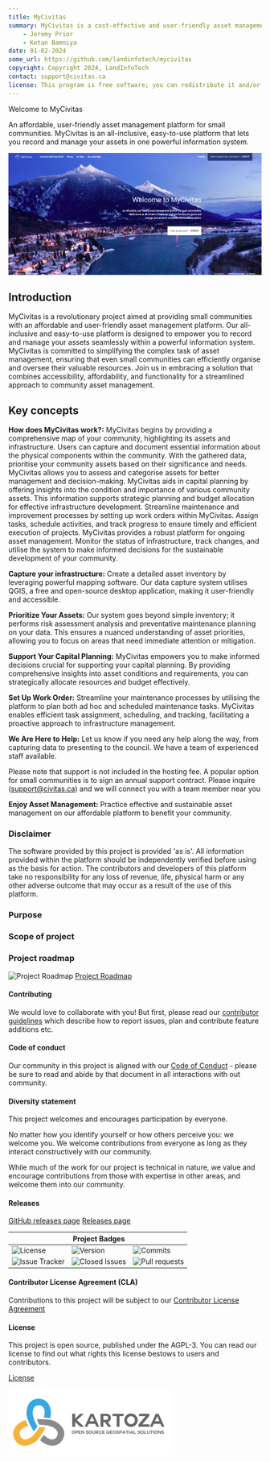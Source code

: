 ```yaml
---
title: MyCivitas
summary: MyCivitas is a cost-effective and user-friendly asset management platform designed specifically for small communities. This comprehensive solution offers an all-inclusive and easy-to-use platform, empowering users to efficiently record and manage their assets within a powerful information system. With MyCivitas, communities can streamline their asset management processes, ensuring a seamless and effective approach to organising and overseeing their valuable resources.
    - Jeremy Prior
    - Ketan Bamniya
date: 01-02-2024
some_url: https://github.com/landinfotech/mycivitas
copyright: Copyright 2024, LandInfoTech
contact: support@civitas.ca
license: This program is free software; you can redistribute it and/or modify it under the terms of the GNU Affero General Public License as published by the Free Software Foundation; either version 3 of the License, or (at your option) any later version.
---
```


Welcome to MyCivitas

An affordable, user-friendly asset management platform for small communities.
MyCivitas is an all-inclusive, easy-to-use platform that lets you record and manage your assets in one powerful information system.

![mycivitas](./img/home-1.png)

## Introduction

MyCivitas is a revolutionary project aimed at providing small communities with an affordable and user-friendly asset management platform. Our all-inclusive and easy-to-use platform is designed to empower you to record and manage your assets seamlessly within a powerful information system. MyCivitas is committed to simplifying the complex task of asset management, ensuring that even small communities can efficiently organise and oversee their valuable resources. Join us in embracing a solution that combines accessibility, affordability, and functionality for a streamlined approach to community asset management.

## Key concepts

**How does MyCivitas work?:** MyCivitas begins by providing a comprehensive map of your community, highlighting its assets and infrastructure. Users can capture and document essential information about the physical components within the community. With the gathered data, prioritise your community assets based on their significance and needs. MyCivitas allows you to assess and categorise assets for better management and decision-making. MyCivitas aids in capital planning by offering insights into the condition and importance of various community assets. This information supports strategic planning and budget allocation for effective infrastructure development. Streamline maintenance and improvement processes by setting up work orders within MyCivitas. Assign tasks, schedule activities, and track progress to ensure timely and efficient execution of projects. MyCivitas provides a robust platform for ongoing asset management. Monitor the status of infrastructure, track changes, and utilise the system to make informed decisions for the sustainable development of your community.

**Capture your infrastructure:** Create a detailed asset inventory by leveraging powerful mapping software. Our data capture system utilises QGIS, a free and open-source desktop application, making it user-friendly and accessible.

**Prioritize Your Assets:** Our system goes beyond simple inventory; it performs risk assessment analysis and preventative maintenance planning on your data. This ensures a nuanced understanding of asset priorities, allowing you to focus on areas that need immediate attention or mitigation.

**Support Your Capital Planning:** MyCivitas empowers you to make informed decisions crucial for supporting your capital planning. By providing comprehensive insights into asset conditions and requirements, you can strategically allocate resources and budget effectively.

**Set Up Work Order:** Streamline your maintenance processes by utilising the platform to plan both ad hoc and scheduled maintenance tasks. MyCivitas enables efficient task assignment, scheduling, and tracking, facilitating a proactive approach to infrastructure management.

**We Are Here to Help:** Let us know if you need any help along the way, from capturing data to presenting to the council. We have a team of experienced staff available.

Please note that support is not included in the hosting fee. A popular option for small communities is to sign an annual support contract. Please inquire (support@civitas.ca) and we will connect you with a team member near you

**Enjoy Asset Management:** Practice effective and sustainable asset management on our affordable platform to benefit your community.

### Disclaimer

<div class="admonition warning">
The software provided by this project is provided 'as is'. All information provided
within the platform should be independently verified before using as the basis for
action. The contributors and developers of this platform take no responsibility
for any loss of revenue, life, physical harm or any other adverse outcome that may
occur as a result of the use of this platform.
</div>

### Purpose

### Scope of project

### Project roadmap

![Project Roadmap]()
[Project Roadmap]()
<!-- Either insert link to roadmap or actual roadmap (Speak to team leads) -->

#### Contributing

We would love to collaborate with you! But first, please read our [contributor
guidelines](about/contributing.md) which describe how to report
issues, plan and contribute feature additions etc.

#### Code of conduct

Our community in this project is aligned with our [Code of
Conduct](about/code-of-conduct.md) - please be sure to read and abide by that
document in all interactions with out community.

#### Diversity statement

This project welcomes and encourages participation by everyone.

No matter how you identify yourself or how others perceive you: we welcome you.
We welcome contributions from everyone as long as they interact constructively
with our community.

While much of the work for our project is technical in nature, we value and
encourage contributions from those with expertise in other areas, and welcome
them into our community.

<!-- ## Project partners -->

<!-- Insert Project Partner Logos and/or Links -->
<!-- ![Project Partner 1]()
[Project Partner 1]() -->

#### Releases

<!-- Insert links to release pages, change as needed -->
[GitHub releases page]()
[Releases page]()

| | **Project Badges** | |
| ----------------------- | ----------------------- | ----------------------- |
| ![License](https://img.shields.io/github/license/{username}/{repo-name}.svg) | ![Version](https://img.shields.io/github/release/{username}/{repo-name}.svg) | ![Commits](https://img.shields.io/github/commits-since/{username}/{repo-name}/{version}.svg) |
| ![Issue Tracker](https://img.shields.io/github/issues/{username}/{repo-name}.svg) | ![Closed Issues](https://img.shields.io/github/issues-closed/{username}/{repo-name}.svg) | ![Pull requests](https://img.shields.io/github/issues-pr/{username}/{repo-name}.svg) |

#### Contributor License Agreement (CLA)
<!-- Insert links to CLA -->
Contributions to this project will be subject to our [Contributor License Agreement]()

#### License

This project is open source, published under the AGPL-3.
You can read our license to find out what rights this license bestows to users and contributors.

[License](about/license.md)

<!-- Keep the Kartoza Logo at the bottom of the page if the project allows -->
![Kartoza Logo](img/KartozaLogo-320x132.png)
